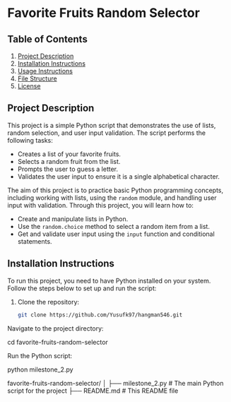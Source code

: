 # Favorite Fruits Random Selector

## Table of Contents
1. [Project Description](#project-description)
2. [Installation Instructions](#installation-instructions)
3. [Usage Instructions](#usage-instructions)
4. [File Structure](#file-structure)
5. [License](#license)

## Project Description
This project is a simple Python script that demonstrates the use of lists, random selection, and user input validation. The script performs the following tasks:
- Creates a list of your favorite fruits.
- Selects a random fruit from the list.
- Prompts the user to guess a letter.
- Validates the user input to ensure it is a single alphabetical character.

The aim of this project is to practice basic Python programming concepts, including working with lists, using the `random` module, and handling user input with validation. Through this project, you will learn how to:
- Create and manipulate lists in Python.
- Use the `random.choice` method to select a random item from a list.
- Get and validate user input using the `input` function and conditional statements.

## Installation Instructions
To run this project, you need to have Python installed on your system. Follow the steps below to set up and run the script:

1. Clone the repository:
   ```sh
   git clone https://github.com/Yusufk97/hangman546.git

Navigate to the project directory:

cd favorite-fruits-random-selector


Run the Python script:

python milestone_2.py

favorite-fruits-random-selector/
│
├── milestone_2.py  # The main Python script for the project
├── README.md       # This README file
